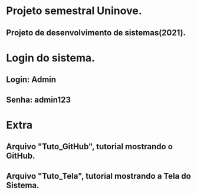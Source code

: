 # Projeto semestral Uninove.
## Projeto de desenvolvimento de sistemas(2021).
# Login do sistema.
## Login: Admin
## Senha: admin123
# Extra
## Arquivo "Tuto_GitHub", tutorial mostrando o GitHub.
## Arquivo "Tuto_Tela", tutorial mostrando a Tela do Sistema.

